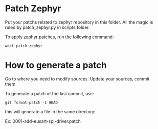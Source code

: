 # Patch Zephyr

Put your patchs related to zephyr repository in this folder.
All the magic is ruled by patch_zephyr.py in scripts folder.

To apply zephyr patches, run the following command:

```
west patch-zephyr
```

# How to generate a patch

Go to where you need to modify sources. Update your sources, commit them.

To generate a patch of the last commit, use:

```
git format-patch -1 HEAD
```

this will generate a file in the same directory:

Ex: 0001-add-eusart-spi-driver.patch
